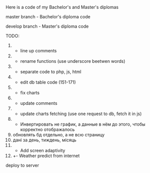 Here is a code of my Bachelor's and Master's diplomas

master branch - Bachelor's diploma code

develop branch - Master's diploma code


TODO: 
1. + line up comments 
2. + rename functions (use underscore beetwen words) 
3. + separate code to php, js, html 
4. + edit db table code (151-171) 
5. + fix charts 
6. + update comments
7. + update charts fetching (use one request to db, fetch it in js)
8. + Инвертировать не график, а данные в нём до этого, чтобы корректно отображалось
9. обновлять бд отдельно, а не всю страницу
10. дані за день, тиждень, місяць
11. + Add screen adaptivity
12. +- Weather predict from internet


 deploy to server 

